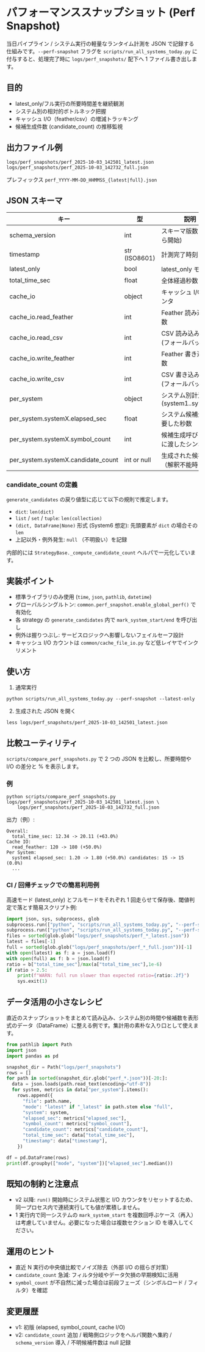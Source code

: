 # パフォーマンススナップショット (Perf Snapshot)

当日パイプライン / システム実行の軽量なランタイム計測を JSON で記録する仕組みです。`--perf-snapshot` フラグを `scripts/run_all_systems_today.py` に付与すると、処理完了時に `logs/perf_snapshots/` 配下へ 1 ファイル書き出します。

## 目的

- latest_only/フル実行の所要時間差を継続観測
- システム別の相対的ボトルネック把握
- キャッシュ I/O（feather/csv）の増減トラッキング
- 候補生成件数 (candidate_count) の推移監視

## 出力ファイル例

```
logs/perf_snapshots/perf_2025-10-03_142501_latest.json
logs/perf_snapshots/perf_2025-10-03_142732_full.json
```

プレフィックス `perf_YYYY-MM-DD_HHMMSS_{latest|full}.json`

## JSON スキーマ

| キー                               | 型            | 説明                                  |
| ---------------------------------- | ------------- | ------------------------------------- |
| schema_version                     | int           | スキーマ版数 (2 から開始)             |
| timestamp                          | str (ISO8601) | 計測完了時刻                          |
| latest_only                        | bool          | latest_only モードか                  |
| total_time_sec                     | float         | 全体経過秒数                          |
| cache_io                           | object        | キャッシュ I/O カウンタ               |
| cache_io.read_feather              | int           | Feather 読み込み回数                  |
| cache_io.read_csv                  | int           | CSV 読み込み回数 (フォールバック)     |
| cache_io.write_feather             | int           | Feather 書き込み回数                  |
| cache_io.write_csv                 | int           | CSV 書き込み回数 (フォールバック)     |
| per_system                         | object        | システム別計測結果 (system1..system7) |
| per_system.systemX.elapsed_sec     | float         | システム候補生成に要した秒数          |
| per_system.systemX.symbol_count    | int           | 候補生成呼び出し時に渡したシンボル数  |
| per_system.systemX.candidate_count | int or null   | 生成された候補件数（解釈不能時 null） |

### candidate_count の定義

`generate_candidates` の戻り値型に応じて以下の規則で推定します。

- `dict`: `len(dict)`
- `list` / `set` / `tuple`: `len(collection)`
- `(dict, DataFrame|None)` 形式 (System6 想定): 先頭要素が `dict` の場合その `len`
- 上記以外・例外発生: `null` （不明扱い）を記録

内部的には `StrategyBase._compute_candidate_count` ヘルパで一元化しています。

## 実装ポイント

- 標準ライブラリのみ使用 (`time`, `json`, `pathlib`, `datetime`)
- グローバルシングルトン: `common.perf_snapshot.enable_global_perf()` で有効化
- 各 strategy の `generate_candidates` 内で `mark_system_start/end` を呼び出し
- 例外は握りつぶし: サービスロジックへ影響しないフェイルセーフ設計
- キャッシュ I/O カウントは `common/cache_file_io.py` など低レイヤでインクリメント

## 使い方

1. 通常実行

```
python scripts/run_all_systems_today.py --perf-snapshot --latest-only
```

2. 生成された JSON を開く

```
less logs/perf_snapshots/perf_2025-10-03_142501_latest.json
```

## 比較ユーティリティ

`scripts/compare_perf_snapshots.py` で 2 つの JSON を比較し、所要時間や I/O の差分と % を表示します。

### 例

```
python scripts/compare_perf_snapshots.py logs/perf_snapshots/perf_2025-10-03_142501_latest.json \
    logs/perf_snapshots/perf_2025-10-03_142732_full.json
```

出力（例）:

```
Overall:
  total_time_sec: 12.34 -> 20.11 (+63.0%)
Cache IO:
  read_feather: 120 -> 180 (+50.0%)
Per System:
  system1 elapsed_sec: 1.20 -> 1.80 (+50.0%) candidates: 15 -> 15 (0.0%)
  ...
```

### CI / 回帰チェックでの簡易利用例

高速モード (latest_only) とフルモードをそれぞれ 1 回走らせて保存後、閾値判定で落とす簡易スクリプト例:

```python
import json, sys, subprocess, glob
subprocess.run(["python", "scripts/run_all_systems_today.py", "--perf-snapshot", "--latest-only"], check=True)
subprocess.run(["python", "scripts/run_all_systems_today.py", "--perf-snapshot"], check=True)
files = sorted(glob.glob("logs/perf_snapshots/perf_*_latest.json"))
latest = files[-1]
full = sorted(glob.glob("logs/perf_snapshots/perf_*_full.json"))[-1]
with open(latest) as f: a = json.load(f)
with open(full) as f: b = json.load(f)
ratio = b["total_time_sec"]/max(a["total_time_sec"],1e-6)
if ratio > 2.5:
    print(f"WARN: full run slower than expected ratio={ratio:.2f}")
    sys.exit(1)
```

## データ活用の小さなレシピ

直近のスナップショットをまとめて読み込み、システム別の時間や候補数を表形式のデータ（DataFrame）に整える例です。集計用の素朴な入り口として使えます。

```python
from pathlib import Path
import json
import pandas as pd

snapshot_dir = Path("logs/perf_snapshots")
rows = []
for path in sorted(snapshot_dir.glob("perf_*.json"))[-20:]:
  data = json.loads(path.read_text(encoding="utf-8"))
  for system, metrics in data["per_system"].items():
    rows.append({
      "file": path.name,
      "mode": "latest" if "_latest" in path.stem else "full",
      "system": system,
      "elapsed_sec": metrics["elapsed_sec"],
      "symbol_count": metrics["symbol_count"],
      "candidate_count": metrics["candidate_count"],
      "total_time_sec": data["total_time_sec"],
      "timestamp": data["timestamp"],
    })

df = pd.DataFrame(rows)
print(df.groupby(["mode", "system"])["elapsed_sec"].median())
```

## 既知の制約と注意点

- v2 以降: `run()` 開始時にシステム状態と I/O カウンタをリセットするため、同一プロセス内で連続実行しても値が累積しません。
- 1 実行内で同一システムの `mark_system_start` を複数回呼ぶケース（再入）は考慮していません。必要になった場合は複数セクション ID を導入してください。

## 運用のヒント

- 直近 N 実行の中央値比較でノイズ除去（外部 I/O の揺らぎ対策）
- `candidate_count` 急減: フィルタ分岐やデータ欠損の早期検知に活用
- `symbol_count` が不自然に減った場合は前段フェーズ（シンボルロード / フィルタ）を確認

## 変更履歴

- v1: 初版 (elapsed, symbol_count, cache I/O)
- v2: `candidate_count` 追加 / 戦略側ロジックをヘルパ関数へ集約 / `schema_version` 導入 / 不明候補件数は null 記録
